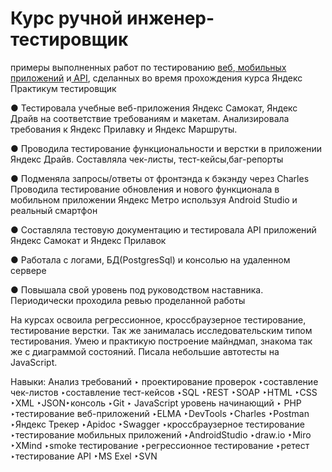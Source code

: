 # Курс ручной инженер-тестировщик
примеры выполненных работ по тестированию <a href="https://github.com/DiRastikhina/DianaRastikhinaPortfolioQA/tree/main/%D0%B2%D0%B5%D0%B1-%D0%BF%D1%80%D0%B8%D0%BB%D0%BE%D0%B6%D0%B5%D0%BD%D0%B8%D0%B5">веб</a>,<a href="https://github.com/DiRastikhina/DianaRastikhinaPortfolioQA/tree/main/%D0%BC%D0%BE%D0%B1%D0%B8%D0%BB%D1%8C%D0%BD%D0%BE%D0%B5%20%D0%BF%D1%80%D0%B8%D0%BB%D0%BE%D0%B6%D0%B5%D0%BD%D0%B8%D0%B5"> мобильных приложений</a> и<a href="https://github.com/DiRastikhina/DianaRastikhinaPortfolioQA/tree/main/API"> API</a>, сделанных во время прохождения курса Яндекс Практикум тестировщик

● Тестировала учебные веб-приложения Яндекс Самокат, Яндекс Драйв на соответствие требованиям и макетам. Анализировала требования к Яндекс Прилавку и Яндекс Маршруты.

● Проводила тестирование функциональности и верстки в приложении Яндекс Драйв. Составляла чек-листы, тест-кейсы,баг-репорты 

● Подменяла запросы/ответы от фронтэнда к бэкэнду через Charles Проводила тестирование обновления и нового функционала в мобильном приложении Яндекс Метро используя Android Studio и реальный смартфон

● Составляла тестовую документацию и тестировала API приложений Яндекс Самокат и Яндекс Прилавок

● Работала с логами, БД(PostgresSql) и консолью на удаленном сервере

● Повышала свой уровень под руководством наставника. Периодически проходила ревью проделанной работы

На курсах освоила регрессионное, кроссбраузерное тестирование, тестирование верстки. Так же занималась исследовательским типом тестирования. Умею и практикую построение майндмап, знакома так же с диаграммой состояний. Писала небольшие автотесты на JavaScript.

Навыки: 
Анализ требований ‣ проектирование проверок ‣составление чек-листов ‣составление тест-кейсов ‣SQL ‣REST ‣SOAP ‣HTML ‣CSS ‣XML ‣JSON‣консоль ‣Git ‣ JavaScript уровень начинающий ‣ PHP ‣тестирование веб-приложений ‣ELMA ‣DevTools ‣Charles ‣Postman ‣Яндекс Трекер ‣Apidoc ‣Swagger ‣кроссбраузерное тестирование ‣тестирование мобильных приложений ‣AndroidStudio ‣draw.io ‣Miro ‣XMind ‣smoke тестирование ‣регрессионное тестирование ‣ретест ‣тестирование API ‣MS Exel ‣SVN
